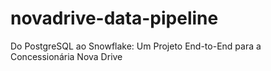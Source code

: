 # novadrive-data-pipeline
Do PostgreSQL ao Snowflake: Um Projeto End-to-End para a Concessionária Nova Drive
